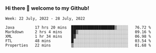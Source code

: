 ### Hi there 👋 welcome to my Github! 

<!--START_SECTION:waka-->
```text
Week: 22 July, 2022 - 28 July, 2022

Java         17 hrs 20 mins  ███████████████████▒░░░░░   76.72 % 
Markdown     2 hrs 4 mins    ██▒░░░░░░░░░░░░░░░░░░░░░░   09.16 % 
XML          1 hr 34 mins    █▓░░░░░░░░░░░░░░░░░░░░░░░   06.98 % 
FTL          48 mins         █░░░░░░░░░░░░░░░░░░░░░░░░   03.54 % 
Properties   22 mins         ▒░░░░░░░░░░░░░░░░░░░░░░░░   01.68 % 
```
<!--END_SECTION:waka-->
